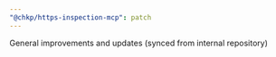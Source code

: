 ```yaml
---
"@chkp/https-inspection-mcp": patch
---
```


General improvements and updates (synced from internal repository)

